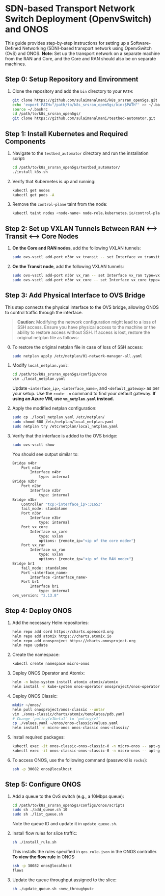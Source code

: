# SDN-based Transport Network Switch Deployment (OpenvSwitch) and ONOS

This guide provides step-by-step instructions for setting up a Software-Defined Networking (SDN)-based transport network using OpenvSwitch (OvS) and ONOS. **Note**: Set up the transport network on a separate machine from the RAN and Core, and the Core and RAN should also be on separate machines.

## Step 0: Setup Repository and Environment

1. Clone the repository and add the `bin` directory to your `PATH`:

    ```bash
    git clone https://github.com/sulaimanalmani/k8s_srsran_open5gs.git
    echo 'export PATH="/path/to/k8s_srsran_open5gs/bin:$PATH"' >> ~/.bashrc
    source ~/.bashrc
    cd /path/to/k8s_srsran_open5gs/
    git clone https://github.com/sulaimanalmani/testbed-automator.git
    ```

## Step 1: Install Kubernetes and Required Components

1. Navigate to the `testbed_automator` directory and run the installation script:
    
    ```bash
    cd /path/to/k8s_srsran_open5gs/testbed_automator/
    ./install_k8s.sh
    ```

2. Verify that Kubernetes is up and running:

    ```bash
    kubectl get nodes
    kubectl get pods -A
    ```

3. Remove the `control-plane` taint from the node:

    ```bash
    kubectl taint nodes <node-name> node-role.kubernetes.io/control-plane-
    ```

## Step 2: Set up VXLAN Tunnels Between RAN <--> Transit <--> Core Nodes

1. **On the Core and RAN nodes**, add the following VXLAN tunnels:

    ```bash
    sudo ovs-vsctl add-port n3br vx_transit -- set Interface vx_transit type=vxlan options:remote_ip=<ip of the transit node>
    ```

2. **On the Transit node**, add the following VXLAN tunnels:

    ```bash
    sudo ovs-vsctl add-port n3br vx_ran -- set Interface vx_ran type=vxlan options:remote_ip=<ip of the RAN node>
    sudo ovs-vsctl add-port n3br vx_core -- set Interface vx_core type=vxlan options:remote_ip=<ip of the Core node>
    ```

## Step 3: Add Physical Interface to OVS Bridge

This step connects the physical interface to the OVS bridge, allowing ONOS to control traffic through the interface.

> **Caution**: Modifying the network configuration might lead to a loss of SSH access. Ensure you have physical access to the machine or the ability to restore access without SSH. If access is lost, restore the original netplan file as follows:

0. To restore the original netplan file in case of loss of SSH access:
    ```bash
    sudo netplan apply /etc/netplan/01-network-manager-all.yaml
    ```

1. Modify `local_netplan.yaml`:

    ```bash
    cd /path/to/k8s_srsran_open5gs/configs/onos
    vim ./local_netplan.yaml
    ```

    Update `<interface_ip>`, `<interface_name>`, and `<default_gateway>` as per your setup. Use the `route -n` command to find your default gateway. **If using an Azure VM, use `vm_netplan.yaml` instead.**

2. Apply the modified netplan configuration:

    ```bash
    sudo cp ./local_netplan.yaml /etc/netplan/
    sudo chmod 600 /etc/netplan/local_netplan.yaml
    sudo netplan try /etc/netplan/local_netplan.yaml
    ```

3. Verify that the interface is added to the OVS bridge:

    ```bash
    sudo ovs-vsctl show
    ```

    You should see output similar to:

    ```bash
    Bridge n4br
        Port n4br
            Interface n4br
                type: internal
    Bridge n2br
        Port n2br
            Interface n2br
                type: internal
    Bridge n3br
        Controller "tcp:<interface_ip>:31653"
        fail_mode: standalone
        Port n3br
            Interface n3br
                type: internal
        Port vx_core
            Interface vx_core
                type: vxlan
                options: {remote_ip="<ip of the core node>"}
        Port vx_ran
            Interface vx_ran
                type: vxlan
                options: {remote_ip="<ip of the RAN node>"}
    Bridge br1
        fail_mode: standalone
        Port <interface_name>
            Interface <interface_name>
        Port br1
            Interface br1
                type: internal
    ovs_version: "2.13.8"
    ```

## Step 4: Deploy ONOS

1. Add the necessary Helm repositories:

    ```bash
    helm repo add cord https://charts.opencord.org
    helm repo add atomix https://charts.atomix.io
    helm repo add onosproject https://charts.onosproject.org
    helm repo update
    ```

2. Create the namespace:

    ```bash
    kubectl create namespace micro-onos
    ```

3. Deploy ONOS Operator and Atomix:

    ```bash
    helm -n kube-system install atomix atomix/atomix
    helm install -n kube-system onos-operator onosproject/onos-operator
    ```

4. Deploy ONOS Classic:

    ```bash
    mkdir ~/onos/
    helm pull onosproject/onos-classic --untar
    vim ./onos-classic/charts/atomix/templates/pdb.yaml
    # Change `policy/v1beta1` to `policy/v1`
    cp ./values.yaml ~/onos/onos-classic/values.yaml
    helm install -n micro-onos onos-classic onos-classic/
    ```

5. Install required packages:

    ```bash
    kubectl exec -it onos-classic-onos-classic-0 -n micro-onos -- apt-get update -y
    kubectl exec -it onos-classic-onos-classic-0 -n micro-onos -- apt-get install ssh -y
    ```

6. To access ONOS, use the following command (password is `rocks`):

    ```bash
    ssh -p 30082 onos@localhost
    ```

## Step 5: Configure ONOS

1. Add a queue to the OvS switch (e.g., a 10Mbps queue):

    ```bash
    cd /path/to/k8s_srsran_open5gs/configs/onos/scripts
    sudo sh ./add_queue.sh 10
    sudo sh ./list_queue.sh
    ```

    Note the queue ID and update it in `update_queue.sh`.

2. Install flow rules for slice traffic:

    ```bash
    sh ./install_rule.sh
    ```

    This installs the rules specified in `qos_rule.json` in the ONOS controller. **To view the flow rule** in ONOS:

    ```bash
    ssh -p 30082 onos@localhost
    flows
    ```

3. Update the queue throughput assigned to the slice:

    ```bash
    sh ./update_queue.sh <new_throughput>
    ```
